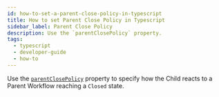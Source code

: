 ```yaml
---
id: how-to-set-a-parent-close-policy-in-typescript
title: How to set Parent Close Policy in Typescript
sidebar_label: Parent Close Policy
description: Use the `parentClosePolicy` property.
tags:
  - typescript
  - developer-guide
  - how-to
---
```


Use the [`parentClosePolicy`](https://typescript.temporal.io/api/interfaces/workflow.ChildWorkflowOptions#parentclosepolicy) property to specify how the Child reacts to a Parent Workflow reaching a `Closed` state.

<!--SNIPSTART typescript-child-workflow -->
<!--SNIPEND-->
